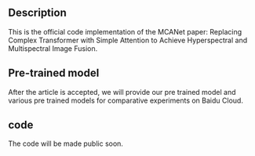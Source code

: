 ## Description

This is the official code implementation of the MCANet paper: Replacing Complex Transformer with Simple Attention to Achieve Hyperspectral and Multispectral Image Fusion.

## Pre-trained model

After the article is accepted, we will provide our pre trained model and various pre trained models for comparative experiments on Baidu Cloud.

## code

The code will be made public soon.
